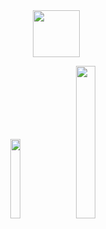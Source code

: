 <div align="center">
<img src="https://nathanyor.io/spinning-ball.webp#center" width="75" height="75" />
</div>

<p align="center">
  <img src="https://github-readme-stats.vercel.app/api/top-langs/?username=Nathan-Yorio&layout=compact&theme=vue-dark&langs_count=6"width="18%">
  <img src="https://github-readme-streak-stats.herokuapp.com/?user=Nathan-Yorio&theme=vue-dark&hide_border=false" width="25%">

</p>

<!--- 
https://github.com/anuraghazra/github-readme-stats/blob/master/themes/README.md
https://github.com/anuraghazra/github-readme-stats

  <img src="https://github-readme-stats.vercel.app/api?username=Nathan-Yorio&theme=cobalt&show_icons=true&hide_border=false&include_all_commits=true&count_private=true" width="33%">

--->
